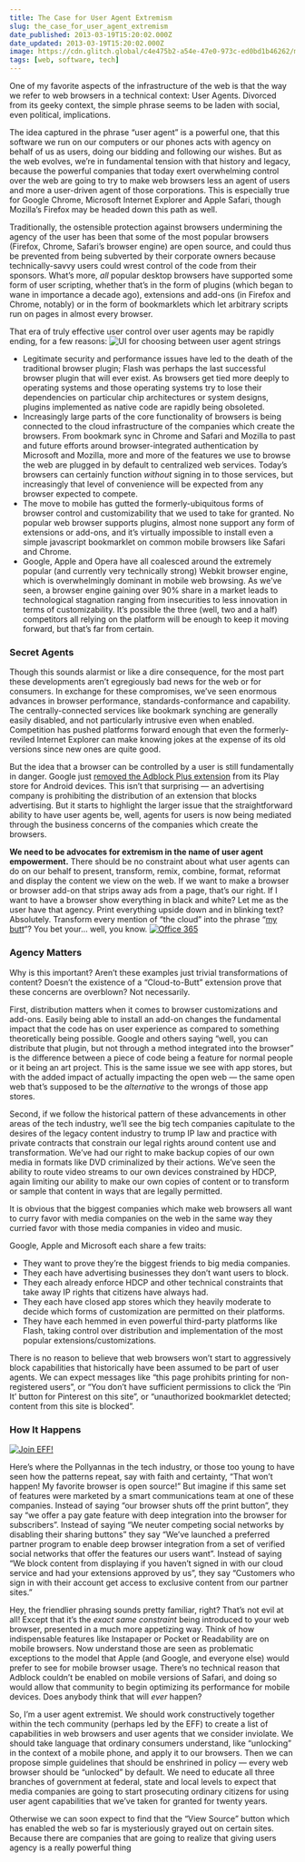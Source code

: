 ```yaml
---
title: The Case for User Agent Extremism
slug: the_case_for_user_agent_extremism
date_published: 2013-03-19T15:20:02.000Z
date_updated: 2013-03-19T15:20:02.000Z
image: https://cdn.glitch.global/c4e475b2-a54e-47e0-973c-ed0bd1b46262/medium_f785c8ecc86771db3afec31e66872d55.png?v=1670477235331
tags: [web, software, tech]
---
```


One of my favorite aspects of the infrastructure of the web is that the way we refer to web browsers in a technical context: User Agents. Divorced from its geeky context, the simple phrase seems to be laden with social, even political, implications.

The idea captured in the phrase “user agent” is a powerful one, that this software we run on our computers or our phones acts with agency on behalf of us as users, doing our bidding and following our wishes. But as the web evolves, we’re in fundamental tension with that history and legacy, because the powerful companies that today exert overwhelming control over the web are going to try to make web browsers less an agent of users and more a user-driven agent of those corporations. This is especially true for Google Chrome, Microsoft Internet Explorer and Apple Safari, though Mozilla’s Firefox may be headed down this path as well.

Traditionally, the ostensible protection against browsers undermining the agency of the user has been that some of the most popular browsers (Firefox, Chrome, Safari’s browser engine) are open source, and could thus be prevented from being subverted by their corporate owners because technically-savvy users could wrest control of the code from their sponsors. What’s more, *all* popular desktop browsers have supported some form of user scripting, whether that’s in the form of plugins (which began to wane in importance a decade ago), extensions and add-ons (in Firefox and Chrome, notably) or in the form of bookmarklets which let arbitrary scripts run on pages in almost every browser.

That era of truly effective user control over user agents may be rapidly ending, for a few reasons:
![](https://cdn.glitch.global/c4e475b2-a54e-47e0-973c-ed0bd1b46262/medium_f785c8ecc86771db3afec31e66872d55.png?v=1670477235331 "UI for choosing between user agent strings")

- Legitimate security and performance issues have led to the death of the traditional browser plugin; Flash was perhaps the last successful browser plugin that will ever exist. As browsers get tied more deeply to operating systems and those operating systems try to lose their dependencies on particular chip architectures or system designs, plugins implemented as native code are rapidly being obsoleted.
- Increasingly large parts of the core functionality of browsers is being connected to the cloud infrastructure of the companies which create the browsers. From bookmark sync in Chrome and Safari and Mozilla to past and future efforts around browser-integrated authentication by Microsoft and Mozilla, more and more of the features we use to browse the web are plugged in by default to centralized web services. Today’s browsers can certainly function *without* signing in to those services, but increasingly that level of convenience will be expected from any browser expected to compete.
- The move to mobile has gutted the formerly-ubiquitous forms of browser control and customizability that we used to take for granted. No popular web browser supports plugins, almost none support any form of extensions or add-ons, and it’s virtually impossible to install even a simple javascript bookmarklet on common mobile browsers like Safari and Chrome.
- Google, Apple and Opera have all coalesced around the extremely popular (and currently very technically strong) Webkit browser engine, which is overwhelmingly dominant in mobile web browsing. As we’ve seen, a browser engine gaining over 90% share in a market leads to technological stagnation ranging from insecurities to less innovation in terms of customizability. It’s possible the three (well, two and a half) competitors all relying on the platform will be enough to keep it moving forward, but that’s far from certain.

### Secret Agents

Though this sounds alarmist or like a dire consequence, for the most part these developments aren’t egregiously bad news for the web or for consumers. In exchange for these compromises, we’ve seen enormous advances in browser performance, standards-conformance and capability. The centrally-connected services like bookmark synching are generally easily disabled, and not particularly intrusive even when enabled. Competition has pushed platforms forward enough that even the formerly-reviled Internet Explorer can make knowing jokes at the expense of its old versions since new ones are quite good.

But the idea that a browser can be controlled by a user is still fundamentally in danger. Google just [removed the Adblock Plus extension](https://www.eff.org/deeplinks/2013/03/google-censoring-android-apps) from its Play store for Android devices. This isn’t that surprising — an advertising company is prohibiting the distribution of an extension that blocks advertising. But it starts to highlight the larger issue that the straightforward ability to have user agents be, well, agents for users is now being mediated through the business concerns of the companies which create the browsers.

**We need to be advocates for extremism in the name of user agent empowerment.** There should be no constraint about what user agents can do on our behalf to present, transform, remix, combine, format, reformat and display the content we view on the web. If we want to make a browser or browser add-on that strips away ads from a page, that’s our right. If I want to have a browser show everything in black and white? Let me as the user have that agency. Print everything upside down and in blinking text? Absolutely. Transform every mention of “the cloud” into the phrase “[my butt](https://github.com/panicsteve/cloud-to-butt)“? You bet your… well, you know.
[![Office 365](http://farm9.staticflickr.com/8383/8560876058_64bdc15d44_c.jpg)](http://www.flickr.com/photos/brucedene/8560876058/)

### Agency Matters

Why is this important? Aren’t these examples just trivial transformations of content? Doesn’t the existence of a “Cloud-to-Butt” extension prove that these concerns are overblown? Not necessarily.

First, distribution matters when it comes to browser customizations and add-ons. Easily being able to install an add-on changes the fundamental impact that the code has on user experience as compared to something theoretically being possible. Google and others saying “well, you can distribute that plugin, but not through a method integrated into the browser” is the difference between a piece of code being a feature for normal people or it being an art project. This is the same issue we see with app stores, but with the added impact of actually impacting the open web — the same open web that’s supposed to be the *alternative* to the wrongs of those app stores.

Second, if we follow the historical pattern of these advancements in other areas of the tech industry, we’ll see the big tech companies capitulate to the desires of the legacy content industry to trump IP law and practice with private contracts that constrain our legal rights around content use and transformation. We’ve had our right to make backup copies of our own media in formats like DVD criminalized by their actions. We’ve seen the ability to route video streams to our own devices constrained by HDCP, again limiting our ability to make our own copies of content or to transform or sample that content in ways that are legally permitted.

It is obvious that the biggest companies which make web browsers all want to curry favor with media companies on the web in the same way they curried favor with those media companies in video and music.

Google, Apple and Microsoft each share a few traits:

- They want to prove they’re the biggest friends to big media companies.
- They each have advertising businesses they don’t want users to block.
- They each already enforce HDCP and other technical constraints that take away IP rights that citizens have always had.
- They each have closed app stores which they heavily moderate to decide which forms of customization are permitted on their platforms.
- They have each hemmed in even powerful third-party platforms like Flash, taking control over distribution and implementation of the most popular extensions/customizations.

There is no reason to believe that web browsers won’t start to aggressively block capabilities that historically have been assumed to be part of user agents. We can expect messages like “this page prohibits printing for non-registered users”, or “You don’t have sufficient permissions to click the ‘Pin It’ button for Pinterest on this site”, or “unauthorized bookmarklet detected; content from this site is blocked”.

### How It Happens

[![Join EFF!](https://www.eff.org/sites/default/files/eff-join.png)](https://www.eff.org/join)

Here’s where the Pollyannas in the tech industry, or those too young to have seen how the patterns repeat, say with faith and certainty, “That won’t happen! My favorite browser is open source!” But imagine if this same set of features were marketed by a smart communications team at one of these companies. Instead of saying “our browser shuts off the print button”, they say “we offer a pay gate feature with deep integration into the browser for subscribers”. Instead of saying “We neuter competing social networks by disabling their sharing buttons” they say “We’ve launched a preferred partner program to enable deep browser integration from a set of verified social networks that offer the features our users want”. Instead of saying “We block content from displaying if you haven’t signed in with our cloud service and had your extensions approved by us”, they say “Customers who sign in with their account get access to exclusive content from our partner sites.”

Hey, the friendlier phrasing sounds pretty familiar, right? That’s not evil at all! Except that it’s the *exact same constraint* being introduced to your web browser, presented in a much more appetizing way. Think of how indispensable features like Instapaper or Pocket or Readability are on mobile browsers. Now understand those are seen as problematic exceptions to the model that Apple (and Google, and everyone else) would prefer to see for mobile browser usage. There’s no technical reason that Adblock couldn’t be enabled on mobile versions of Safari, and doing so would allow that community to begin optimizing its performance for mobile devices. Does anybody think that will *ever* happen?

So, I’m a user agent extremist. We should work constructively together within the tech community (perhaps led by the EFF) to create a list of capabilities in web browsers and user agents that we consider inviolate. We should take language that ordinary consumers understand, like “unlocking” in the context of a mobile phone, and apply it to our browsers. Then we can propose simple guidelines that should be enshrined in policy — every web browser should be “unlocked” by default. We need to educate all three branches of government at federal, state and local levels to expect that media companies are going to start prosecuting ordinary citizens for using user agent capabilities that we’ve taken for granted for twenty years.

Otherwise we can soon expect to find that the “View Source” button which has enabled the web so far is mysteriously grayed out on certain sites. Because there are companies that are going to realize that giving users agency is a really powerful thing
